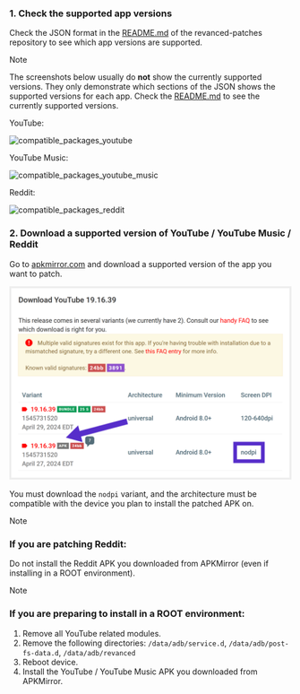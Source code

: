 ### 1. Check the supported app versions

Check the JSON format in the [README.md](https://github.com/inotia00/revanced-patches/tree/revanced-extended#-json-format) of the revanced-patches repository to see which app versions are supported.

> [!NOTE]
> The screenshots below usually do **not** show the currently supported versions. They only demonstrate which sections of the JSON shows the supported versions for each app. Check the [README.md](https://github.com/inotia00/revanced-patches/tree/revanced-extended#-json-format) to see the currently supported versions.

YouTube:

<img src="https://github.com/inotia00/revanced-documentation/blob/main/images/compatible_packages_youtube.png" alt="compatible_packages_youtube" width="400"/>


YouTube Music:

<img src="https://github.com/inotia00/revanced-documentation/blob/main/images/compatible_packages_youtube_music.png" alt="compatible_packages_youtube_music" width="400"/>


Reddit:

<img src="https://github.com/inotia00/revanced-documentation/blob/main/images/compatible_packages_reddit.png" alt="compatible_packages_reddit" width="400"/>


### 2. Download a supported version of YouTube / YouTube Music / Reddit

Go to [apkmirror.com](https://www.apkmirror.com/) and download a supported version of the app you want to patch.

<img src="https://github.com/inotia00/revanced-documentation/blob/main/images/apkmirror_youtube.png" alt="apkmirror_youtube" width="700"/>


You must download the `nodpi` variant, and the architecture must be compatible with the device you plan to install the patched APK on.

> [!NOTE]
> ### If you are patching Reddit:
>
> Do not install the Reddit APK you downloaded from APKMirror (even if installing in a ROOT environment).

> [!NOTE]
> ### If you are preparing to install in a ROOT environment:
>
> 1. Remove all YouTube related modules.
> 2. Remove the following directories: `/data/adb/service.d`, `/data/adb/post-fs-data.d`, `/data/adb/revanced`
> 3. Reboot device. 
> 4. Install the YouTube / YouTube Music APK you downloaded from APKMirror. 

